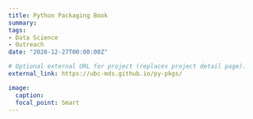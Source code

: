 ```yaml
---
title: Python Packaging Book
summary: 
tags:
- Data Science
- Outreach
date: "2020-12-27T00:00:00Z"

# Optional external URL for project (replaces project detail page).
external_link: https://ubc-mds.github.io/py-pkgs/

image:
  caption:
  focal_point: Smart
---
```

